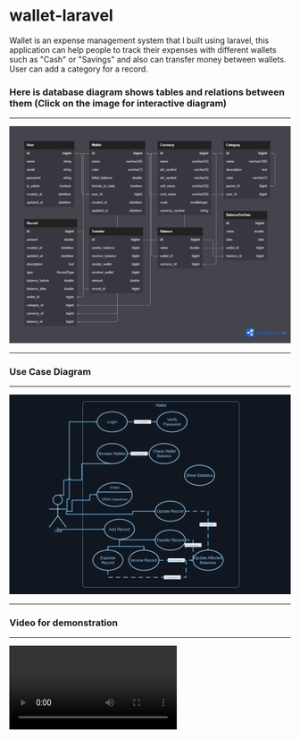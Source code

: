 # wallet-laravel
Wallet is an expense management system that I built using laravel, this application can help people to track their expenses with different wallets such as "Cash" or "Savings" and also can transfer money between wallets.
User can add a category for a record.

### Here is database diagram shows tables and relations between them (Click on the image for interactive diagram)
***
[![Wallet Database Design](/App%20Files/Wallet%20Database%20Design.png)](https://dbdiagram.io/d/647765c3722eb77494276d0c)
***
### Use Case Diagram
***
![Wallet Use Case Diagram](/App%20Files/Wallet%20Use%20Case%20Diagram.jpg)
***
### Video for demonstration
***
![Video](/App%20Files/wallet.mp4)
